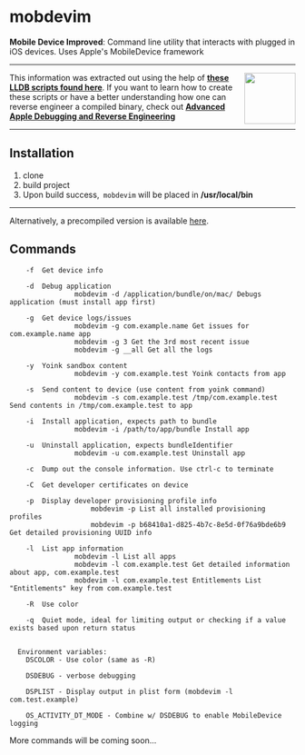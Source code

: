 # mobdevim
**Mobile Device Improved**: Command line utility that interacts with plugged in iOS devices. Uses Apple's MobileDevice framework 

---

<a href="https://store.raywenderlich.com/products/advanced-apple-debugging-and-reverse-engineering" target="_blank"><img align="right"  height="90"  src="https://github.com/DerekSelander/LLDB/blob/master/Media/dbgbook.png"></a>

This information was extracted out using the help of <a href="https://github.com/DerekSelander/LLDB" target="_blank">**these LLDB scripts  found here**</a>. If you want to learn how to create these scripts or have a better understanding how one can reverse engineer a compiled binary, check out <a href="https://store.raywenderlich.com/products/advanced-apple-debugging-and-reverse-engineering" target="_blank">**Advanced Apple Debugging and Reverse Engineering**</a>

---

## Installation 

1. clone
2. build project
3. Upon build success,` mobdevim` will be placed in **/usr/local/bin**

---

Alternatively, a precompiled version is available <a href="https://github.com/DerekSelander/mobdevim/raw/master/compiled" target="_blank">here</a>.

## Commands

```	
    -f	Get device info

  	-d	Debug application
          		mobdevim -d /application/bundle/on/mac/ Debugs application (must install app first)

  	-g	Get device logs/issues
          		mobdevim -g com.example.name Get issues for com.example.name app
          		mobdevim -g 3 Get the 3rd most recent issue
          		mobdevim -g __all Get all the logs

  	-y	Yoink sandbox content
          		mobdevim -y com.example.test Yoink contacts from app

  	-s	Send content to device (use content from yoink command)
          		mobdevim -s com.example.test /tmp/com.example.test Send contents in /tmp/com.example.test to app

  	-i	Install application, expects path to bundle
          		mobdevim -i /path/to/app/bundle Install app

  	-u	Uninstall application, expects bundleIdentifier
          		mobdevim -u com.example.test Uninstall app

  	-c	Dump out the console information. Use ctrl-c to terminate

  	-C	Get developer certificates on device

  	-p	Display developer provisioning profile info
            		mobdevim -p List all installed provisioning profiles
            		mobdevim -p b68410a1-d825-4b7c-8e5d-0f76a9bde6b9 Get detailed provisioning UUID info

  	-l	List app information
        		mobdevim -l List all apps
        		mobdevim -l com.example.test Get detailed information about app, com.example.test
        		mobdevim -l com.example.test Entitlements List "Entitlements" key from com.example.test

  	-R	Use color

  	-q	Quiet mode, ideal for limiting output or checking if a value exists based upon return status


  Environment variables:
	DSCOLOR - Use color (same as -R)

  	DSDEBUG - verbose debugging

  	DSPLIST - Display output in plist form (mobdevim -l com.test.example)

  	OS_ACTIVITY_DT_MODE - Combine w/ DSDEBUG to enable MobileDevice logging
```
 
More commands will be coming soon...
